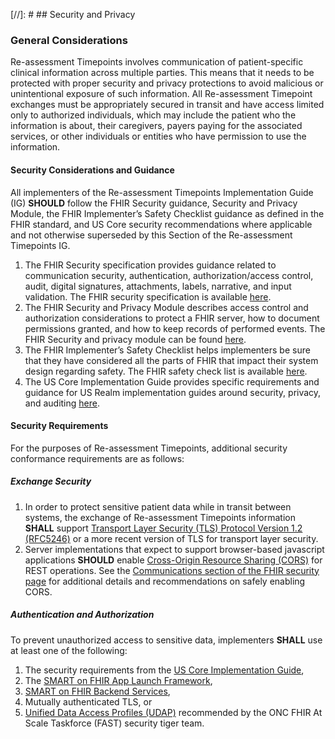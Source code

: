[//]: #  ## Security and Privacy 

### General Considerations
Re-assessment Timepoints involves communication of patient-specific clinical information across multiple parties. This means that it needs to be protected with proper security and privacy protections to avoid malicious or unintentional exposure of such information. All Re-assessment Timepoint exchanges must be appropriately secured in transit and have access limited only to authorized individuals, which may include the patient who the information is about, their caregivers, payers paying for the associated services, or other individuals or entities who have permission to use the information.

#### Security Considerations and Guidance
All implementers of the Re-assessment Timepoints Implementation Guide (IG) **SHOULD** follow the FHIR Security guidance, Security and Privacy Module, the FHIR Implementer’s Safety Checklist guidance as defined in the FHIR standard, and US Core security recommendations where applicable and not otherwise superseded by this Section of the Re-assessment Timepoints IG.

1.	The FHIR Security specification provides guidance related to communication security, authentication, authorization/access control, audit, digital signatures, attachments, labels, narrative, and input validation. The FHIR security specification is available [here](http://hl7.org/fhir/R4/security.html).
2.	The FHIR Security and Privacy Module describes access control and authorization considerations to protect a FHIR server, how to document permissions granted, and how to keep records of performed events. The FHIR Security and privacy module can be found [here](http://hl7.org/fhir/R4/secpriv-module.html).
3.	The FHIR Implementer’s Safety Checklist helps implementers be sure that they have considered all the parts of FHIR that impact their system design regarding safety. The FHIR safety check list is available [here](http://hl7.org/fhir/R4/safety.html).
4.  The US Core Implementation Guide provides specific requirements and guidance for US Realm implementation guides around security, privacy, and auditing [here](http://hl7.org/fhir/us/core/security.html).

#### Security Requirements
For the purposes of Re-assessment Timepoints, additional security conformance requirements are as follows:

##### Exchange Security
1.  In order to protect sensitive patient data while in transit between systems, the exchange of Re-assessment Timepoints information **SHALL** support [Transport Layer Security (TLS) Protocol Version 1.2 (RFC5246)](https://tools.ietf.org/html/rfc5246) or a more recent version of TLS for transport layer security.
2.  Server implementations that expect to support browser-based javascript applications **SHOULD** enable [Cross-Origin Resource Sharing (CORS)](https://www.w3.org/TR/cors/) for REST operations. See the [Communications section of the FHIR security page](http://hl7.org/fhir/R4/security.html#http) for additional details and recommendations on safely enabling CORS.  

##### Authentication and Authorization 
To prevent unauthorized access to sensitive data, implementers **SHALL** use at least one of the following:

1.  The security requirements from the [US Core Implementation Guide](http://hl7.org/fhir/us/core/security.html),
2.  The [SMART on FHIR App Launch Framework](http://hl7.org/fhir/smart-app-launch/index.html),
3.  [SMART on FHIR Backend Services](http://www.hl7.org/fhir/smart-app-launch/backend-services.html),
4.	Mutually authenticated TLS, or
5.  [Unified Data Access Profiles (UDAP)](https://www.udap.org/) recommended by the ONC FHIR At Scale Taskforce (FAST) security tiger team.